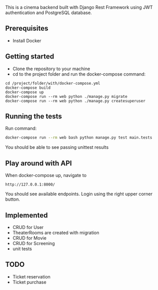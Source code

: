 This is a cinema backend built with Django Rest Framework using JWT authentication and PostgreSQL database.
## Prerequisites

* Install Docker

## Getting started

* Clone the repository to your machine 
* cd to the project folder and run the docker-compose command:
```
cd /project/folder/with/docker-compose.yml
docker-compose build
docker-compose up
docker-compose run --rm web python ./manage.py migrate
docker-compose run --rm web python ./manage.py createsuperuser
```

## Running the tests
Run command:
```bash
docker-compose run --rm web bash python manage.py test main.tests
```
You should be able to see passing unittest results
## Play around with API
When docker-compose up, navigate to 
```
http://127.0.0.1:8000/
```
You should see available endpoints. Login using the right upper corner button.
## Implemented
* CRUD for User
* TheaterRooms are created with migration 
* CRUD for Movie
* CRUD for Screening
* unit tests

## TODO
* Ticket reservation
* Ticket purchase
